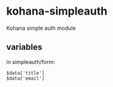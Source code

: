 # kohana-simpleauth

Kohana simple auth module


## variables

in simpleauth/form:

	$data['title']
	$data['email']